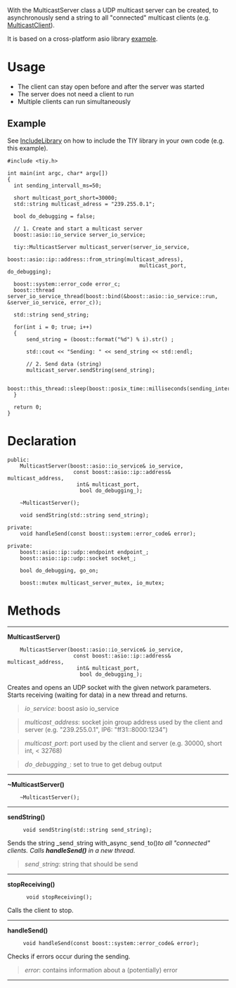 With the MulticastServer class a UDP multicast server can be created,  to asynchronously send a string to all "connected" multicast clients (e.g. [MulticastClient](ClassMulticastClient.md)).

It is based on a cross-platform asio library [example](http://www.boost.org/doc/libs/1_41_0/doc/html/boost_asio/example/multicast/sender.cpp).

# Usage #

  * The client can stay open before and after the server was started
  * The server does not need a client to run
  * Multiple clients can run simultaneously

## Example ##

See [IncludeLibrary](IncludeLibrary.md) on how to include the TIY library in your own code (e.g. this example).

```
#include <tiy.h>

int main(int argc, char* argv[])
{
  int sending_intervall_ms=50;

  short multicast_port_short=30000;
  std::string multicast_adress = "239.255.0.1";
	
  bool do_debugging = false;

  // 1. Create and start a multicast server
  boost::asio::io_service server_io_service;

  tiy::MulticastServer multicast_server(server_io_service,
                                         boost::asio::ip::address::from_string(multicast_adress),
                                          multicast_port, do_debugging);

  boost::system::error_code error_c;
  boost::thread server_io_service_thread(boost::bind(&boost::asio::io_service::run, &server_io_service, error_c));

  std::string send_string;

  for(int i = 0; true; i++)
  {	
      send_string = (boost::format("%d") % i).str() ;
		
      std::cout << "Sending: " << send_string << std::endl;	

      // 2. Send data (string)
      multicast_server.sendString(send_string);
      
      boost::this_thread::sleep(boost::posix_time::milliseconds(sending_intervall_ms)); 
  }

  return 0;
}

```

# Declaration #

```
public:
	MulticastServer(boost::asio::io_service& io_service,
	                 const boost::asio::ip::address& multicast_address,
	                  int& multicast_port,
	                   bool do_debugging_);

	~MulticastServer();

	void sendString(std::string send_string);

private:
	void handleSend(const boost::system::error_code& error);

private:
	boost::asio::ip::udp::endpoint endpoint_;
	boost::asio::ip::udp::socket socket_;

	bool do_debugging, go_on;

	boost::mutex multicast_server_mutex, io_mutex;
```

# Methods #

---

**MulticastServer()**
```
	MulticastServer(boost::asio::io_service& io_service,
	                 const boost::asio::ip::address& multicast_address,
	                  int& multicast_port,
	                   bool do_debugging_);
```
Creates and opens an UDP socket with the given network parameters. Starts receiving (waiting for data) in a new thread and returns.

> _io`_`service_: boost asio io\_service

> _multicast`_`address_: socket join group address used by the client and server (e.g. "239.255.0.1", IP6: "ff31::8000:1234")

> _multicast`_`port_: port used by the client and server (e.g. 30000, short int, < 32768)

> _do`_`debugging`_`_: set to true to get debug output

---

**~MulticastServer()**
```
	~MulticastServer();
```

---

**sendString()**
```
	 void sendString(std::string send_string);
```
Sends the string _send`_`string with_async`_`send`_`to()_to all "connected" clients. Calls **handleSend()** in a new thread._

> _send`_`string_: string that should be send

---

**stopReceiving()**
```
	  void stopReceiving();
```
Calls the client to stop.

---

**handleSend()**
```
	 void handleSend(const boost::system::error_code& error);
```
Checks if errors occur during the sending.

> _error_: contains information about a (potentially) error

---

